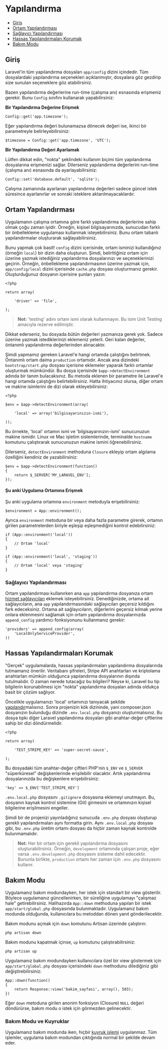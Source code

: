 # Yapılandırma

- [Giriş](#introduction)
- [Ortam Yapılandırması](#environment-configuration)
- [Sağlayıcı Yapılandırması](#provider-configuration)
- [Hassas Yapılandırmaları Korumak](#protecting-sensitive-configuration)
- [Bakım Modu](#maintenance-mode)

<a name="introduction"></a>
## Giriş

Laravel'in tüm yapılandırma dosyaları `app/config` dizini içindedir. Tüm dosyalardaki yapılandırma seçenekleri açıklanmıştır, dosyalara göz gezdirip size sunulan seçeneklere göz atabilirsiniz.

Bazen yapılandırma değerlerine run-time (çalışma anı) esnasında erişmeniz gerekir. Bunu `Config` sınıfını kullanarak yapabilirsiniz:

**Bir Yapılandırma Değerine Erişmek**

	Config::get('app.timezone');

Eğer yapılandırma değeri bulunamazsa dönecek değeri ise, ikinci bir parametreyle belirleyebilirsiniz:

	$timezone = Config::get('app.timezone', 'UTC');

**Bir Yapılandırma Değeri Ayarlamak**

Lütfen dikkat edin, "nokta" şeklindeki kullanım biçimi tüm yapılandırma dosyalarına erişmenizi sağlar. Dilerseniz yapılandırma değerlerini run-time (çalışma anı) esnasında da ayarlayabilirsiniz:

	Config::set('database.default', 'sqlite');

Çalışma zamanında ayarlanan yapılandırma değerleri sadece güncel istek süresince ayarlanırlar ve sonraki isteklere aktarılmayacaklardır.

<a name="environment-configuration"></a>
## Ortam Yapılandırması

Uygulamanın çalışma ortamına göre farklı yapılandırma değerlerine sahip olmak çoğu zaman iyidir. Örneğin, kişisel bilgisayarınızda, sunucudan farklı bir önbellekleme uygulaması kullanmak isteyebilirsiniz. Bunu ortam tabanlı yapılandırmalar oluşturarak sağlayabilirsiniz.

Bunu yapmak çok basit! `config` dizini içerisinde, ortam isminizi kullandığınız (örneğin `local`) bir dizin daha oluşturun. Şimdi, belirttiğiniz ortam için üzerine yazmak istediğiniz yapılandırma dosyalarınızı ve seçeneklerinizi geçirin. Örneğin, önbellekleme yapılandırmasının üzerine yazmak için, `app/config/local` dizini içerisinde `cache.php` dosyası oluşturmanız gerekir. Oluşturduğunuz dosyanın içerisine şunları yazın:

	<?php

	return array(

		'driver' => 'file',

	);

> **Not:** 'testing' adını ortam ismi olarak kullanmayın. Bu isim Unit Testing amacıyla rezerve edilmiştir.

Dikkat ederseniz, bu dosyada _bütün_ değerleri yazmanıza gerek yok. Sadece üzerine yazmak istediklerinizi eklemeniz yeterli. Geri kalan değerler, öntanımlı yapılandırma değerlerinden alınacaktır.

Şimdi yapmamız gereken Laravel'e hangi ortamda çalıştığını belirtmek. Öntanımlı ortam daima `production` ortamıdır. Ancak ana dizindeki `bootstrap/start.php` dosyası içerisine eklemeler yaparak farklı ortamlar oluşturmak mümkündür. Bu dosya içerisinde `$app->detectEnvironment` adında bir tanım bulacaksınız. Bu metoda eklenen bir parametre ile Laravel'e hangi ortamda çalıştığını belirtebilirsiniz. Hatta ihtiyacınız olursa, diğer ortam ve makine isimlerini de dizi olarak ekleyebilirsiniz:

    <?php

    $env = $app->detectEnvironment(array(

        'local' => array('bilgisayarınızın-ismi'),

    ));

Bu örnekte, 'local' ortamın ismi ve 'bilgisayarınızın-ismi' sunucunuzun makine ismidir. Linux ve Mac işletim sistemlerinde, terminalde `hostname` komutunu çalıştırarak sunucunuzun makine ismini öğrenebilirsiniz.

Dilerseniz, `detectEnvironment` methoduna `Closure` ekleyip ortam algılama özelliğini kendiniz de yazabilirsiniz:

	$env = $app->detectEnvironment(function()
	{
		return $_SERVER['MY_LARAVEL_ENV'];
	});

#### Şu anki Uygulama Ortamına Erişmek

Şu anki uygulama ortamına `environment` metoduyla erişebilirsiniz:

	$environment = App::environment();

Ayrıca `environment` metoduna bir veya daha fazla parametre girerek, ortamın girilen parametrelerden biriyle eşleşip eşleşmediğini kontrol edebilirsiniz:

	if (App::environment('local'))
	{
		// Ortam 'local'
	}

	if (App::environment('local', 'staging'))
	{
		// Ortam 'local' veya 'staging'
	}

<a name="provider-configuration"></a>
### Sağlayıcı Yapılandırması

Ortam yapılandırması kullanırken ana `app` yapılandırma dosyanıza ortam [hizmet sağlayıcıları](/docs/ioc#service-providers) eklemek isteyebilirsiniz. Denediğinizde, ortama ait sağlayıcıların, ana `app` yapılandırmasındaki sağlayıcıları geçersiz kıldığını fark edeceksiniz. Ortama ait sağlayıcıların, diğerlerini geçersiz kılmak yerine onlara eklenmesini sağlamak için ortam yapılandırma dosyalarınızda `append_config` yardımcı fonksiyonunu kullanmanız gerekir:

	'providers' => append_config(array(
		'LocalOnlyServiceProvider',
	))

<a name="protecting-sensitive-configuration"></a>
## Hassas Yapılandırmaları Korumak

"Gerçek" uygulamalarda, hassas yapılandırmaları yapılandırma dosyalarında tutmamanız önerilir. Veritabanı şifreleri, Stripe API anahtarları ve kriptolama anahtarları mümkün olduğunca yapılandırma dosyalarının dışında tutulmalıdır. O zaman nerede tutacağız bu bilgileri? Neyse ki, Laravel bu tip bilgilerin korunabilmesi için "nokta" yapılandırma dosyaları adında oldukça basit bir çözüm sağlıyor.

Öncelikle uygulamanızı 'local' ortamınızı tanıyacak şekilde [yapılandır](/docs/configuration#environment-configuration)malısınız. Sonra projenizin kök dizininde, yani composer.json dosyanızın bulunduğu dizinde `.env.local.php` dosyanızı oluşturmalısınız. Bu dosya tıpkı diğer Laravel yapılandırma dosyaları gibi anahtar-değer çiftlerine sahip bir dizi döndürmelidir.

	<?php

	return array(

		'TEST_STRIPE_KEY' => 'super-secret-sauce',

	);

Bu dosyadaki tüm anahtar-değer çiftleri PHP'nin `$_ENV` ve `$_SERVER` "süperküresel" değişkenlerinde erişilebilir olacaktır. Artık yapılandırma dosyalarınızda bu değişkenlere erişebilirsiniz:

	'key' => $_ENV['TEST_STRIPE_KEY']

`.env.local.php` dosyasını `.gitignore` dosyasına eklemeyi unutmayın. Bu, dosyanın kaynak kontrol sistemine (Git) girmesini ve ortamınızın kişisel bilgilerine erişilmesini engeller.

Şimdi bir de projenizi yayınladığınız sunucuda `.env.php` dosyası oluşturup gerekli yapılandırmaları aynı formatta girin. Aynı `.env.local.php` dosyası gibi, bu `.env.php` üretim ortamı dosyası da hiçbir zaman kaynak kontrolde bulunmamalıdır.

> **Not:** Her bir ortam için gerekli yapılandırma dosyasını oluşturabilirsiniz. Örneğin, `development` ortamında çalışan proje, eğer varsa `.env.development.php` dosyasını sisteme dahil edecektir. Bununla birlikte, `production` ortamı her zaman için `.env.php` dosyasını kullanır.

<a name="maintenance-mode"></a>
## Bakım Modu

Uygulamanız bakım modundayken, her istek için standart bir view gösterilir. Böylece uygulamanız güncellenirken, bir süreliğine uygulamayı "çalışmaz hale" getirebilirsiniz. Halihazırda `App::down` methoduna yapılan bir istek `app/start/global.php` dosyasında bulunmaktadır. Uygulamanız bakım modunda olduğunda, kullanıcılara bu metoddan dönen yanıt gönderilecektir.

Bakım modunu açmak için `down` komutunu Artisan üzerinde çalıştırın:

	php artisan down

Bakım modunu kapatmak içinse, `up` komutunu çalıştırabilirsiniz:

	php artisan up

Uygulamanız bakım modundayken kullanıcılara özel bir view göstermek için `app/start/global.php` dosyası içerisindeki `down` methodunu dilediğiniz gibi değiştirebilirsiniz:

	App::down(function()
	{
		return Response::view('bakim_sayfasi', array(), 503);
	})

Eğer `down` metoduna girilen anonim fonksiyon (Closure) `NULL` değeri döndürürse, bakım modu o istek için görmezden gelinecektir.

### Bakım Modu ve Kuyruklar

Uygulamanız bakım modunda iken, hiçbir [kuyruk işlemi](/docs/queues) uygulanmaz. Tüm işlemler, uygulama bakım modundan çıktığında normal bir şekilde devam eder.
